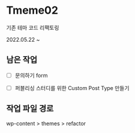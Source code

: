 # Tmeme02

기존 테마 코드 리팩토링

2022.05.22 ~

## 남은 작업

- [ ] 문의하기 form
- [ ] 퍼블리싱 스터디를 위한 Custom Post Type 만들기


## 작업 파일 경로

wp-content > themes > refactor
